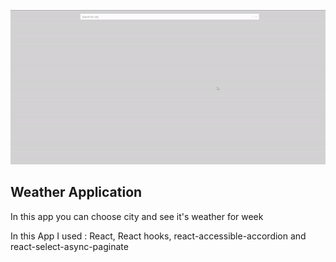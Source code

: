 ![GIF](ReadmeFiles/ezgif.com-gif-maker%20(3).gif)

## Weather Application 
In this app you can choose city and see it's weather for week

In this App I used : React, React hooks, react-accessible-accordion and react-select-async-paginate 
